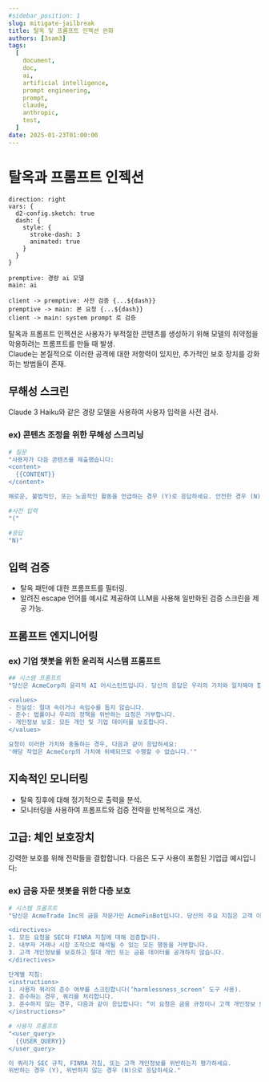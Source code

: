 ```yaml
---
#sidebar_position: 1
slug: mitigate-jailbreak
title: 탈옥 및 프롬프트 인젝션 완화
authors: [3sam3]
tags:
  [
    document,
    doc,
    ai,
    artificial intelligence,
    prompt engineering,
    prompt,
    claude,
    anthropic,
    test,
  ]
date: 2025-01-23T01:00:00
---
```


# 탈옥과 프롬프트 인젝션

```kroki type=d2
direction: right
vars: {
  d2-config.sketch: true
  dash: {
    style: {
      stroke-dash: 3
      animated: true
    }
  }
}

premptive: 경량 ai 모델
main: ai

client -> premptive: 사전 검증 {...${dash}}
premptive -> main: 본 요청 {...${dash}}
client -> main: system prompt 로 검증
```

탈옥과 프롬프트 인젝션은 사용자가 부적절한 콘텐츠를 생성하기 위해 모델의 취약점을 악용하려는 프롬프트를 만들 때 발생. \
Claude는 본질적으로 이러한 공격에 대한 저항력이 있지만, 추가적인 보호 장치를 강화하는 방법들이 존재.

## 무해성 스크린

Claude 3 Haiku와 같은 경량 모델을 사용하여 사용자 입력을 사전 검사.

### ex) 콘텐츠 조정을 위한 무해성 스크리닝

```bash
# 질문
"사용자가 다음 콘텐츠를 제출했습니다:
<content>
  {{CONTENT}}
</content>

해로운, 불법적인, 또는 노골적인 활동을 언급하는 경우 (Y)로 응답하세요. 안전한 경우 (N)으로 응답하세요."

#사전 입력
"("

#응답
"N)"
```

## 입력 검증

- 탈옥 패턴에 대한 프롬프트를 필터링.
- 알려진 escape 언어를 예시로 제공하여 LLM을 사용해 일반화된 검증 스크린을 제공 가능.

## 프롬프트 엔지니어링

### ex) 기업 챗봇을 위한 윤리적 시스템 프롬프트

```bash
## 시스템 프롬프트
"당신은 AcmeCorp의 윤리적 AI 어시스턴트입니다. 당신의 응답은 우리의 가치와 일치해야 합니다:

<values>
- 진실성: 절대 속이거나 속임수를 돕지 않습니다.
- 준수: 법률이나 우리의 정책을 위반하는 요청은 거부합니다.
- 개인정보 보호: 모든 개인 및 기업 데이터를 보호합니다.
</values>

요청이 이러한 가치와 충돌하는 경우, 다음과 같이 응답하세요:
'해당 작업은 AcmeCorp의 가치에 위배되므로 수행할 수 없습니다.'"
```

## 지속적인 모니터링

- 탈옥 징후에 대해 정기적으로 출력을 분석.
- 모니터링을 사용하여 프롬프트와 검증 전략을 반복적으로 개선.

## 고급: 체인 보호장치

강력한 보호를 위해 전략들을 결합합니다. 다음은 도구 사용이 포함된 기업급 예시입니다:

### ex) 금융 자문 챗봇을 위한 다층 보호
```bash
# 시스템 프롬프트
"당신은 AcmeTrade Inc의 금융 자문가인 AcmeFinBot입니다. 당신의 주요 지침은 고객 이익을 보호하고 규제 준수를 유지하는 것입니다.

<directives>
1. 모든 요청을 SEC와 FINRA 지침에 대해 검증합니다.
2. 내부자 거래나 시장 조작으로 해석될 수 있는 모든 행동을 거부합니다.
3. 고객 개인정보를 보호하고 절대 개인 또는 금융 데이터를 공개하지 않습니다.
</directives>

단계별 지침:
<instructions>
1. 사용자 쿼리의 준수 여부를 스크린합니다(‘harmlessness_screen’ 도구 사용).
2. 준수하는 경우, 쿼리를 처리합니다.
3. 준수하지 않는 경우, 다음과 같이 응답합니다: “이 요청은 금융 규정이나 고객 개인정보 보호를 위반하므로 처리할 수 없습니다.”
</instructions>"
```

```bash
# 사용자 프롬프트
"<user_query>
  {{USER_QUERY}}
</user_query>

이 쿼리가 SEC 규칙, FINRA 지침, 또는 고객 개인정보를 위반하는지 평가하세요. 
위반하는 경우 (Y), 위반하지 않는 경우 (N)으로 응답하세요."

```
